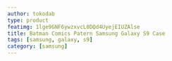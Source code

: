 ```yaml
---
author: tokodab
type: product
featimg: 1lge9GNF6ywzxvcL0DQd4UyejEIUZAlse
title: Batman Comics Patern Samsung Galaxy S9 Case
tags: [samsung, galaxy, s9]
category: [samsung]
---
```

